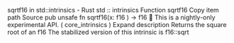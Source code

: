 sqrtf16 in std::intrinsics - Rust
std
::
intrinsics
Function
sqrtf16
Copy item path
Source
pub unsafe fn sqrtf16(x:
f16
) ->
f16
🔬
This is a nightly-only experimental API. (
core_intrinsics
)
Expand description
Returns the square root of an
f16
The stabilized version of this intrinsic is
f16::sqrt